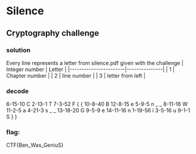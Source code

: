 # Silence
## Cryptography challenge

### solution
Every line represents a letter from silence.pdf given with the challenge
|	Integer number	|	Letter	|
|-----------------------|---------------|
|	1	|	Chapter number	|
|	2	|	line number	|
|	3	|	letter from left	|

### decode
6-15-10			C
2-13-1			T
7-3-52			F
{			{
10-8-40			B
12-8-15			e
5-9-5			n
_			_
8-11-16			W
11-2-5			a
4-21-3			s
_			_
13-18-20		G
9-5-9			e
14-11-16		n
1-19-56			i
3-5-16			u
9-1-1			S
}			}

### flag:
CTF{Ben_Was_GeniuS}
